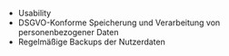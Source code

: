 - Usability
- DSGVO-Konforme Speicherung und Verarbeitung von personenbezogener Daten
- Regelmäßige Backups der Nutzerdaten